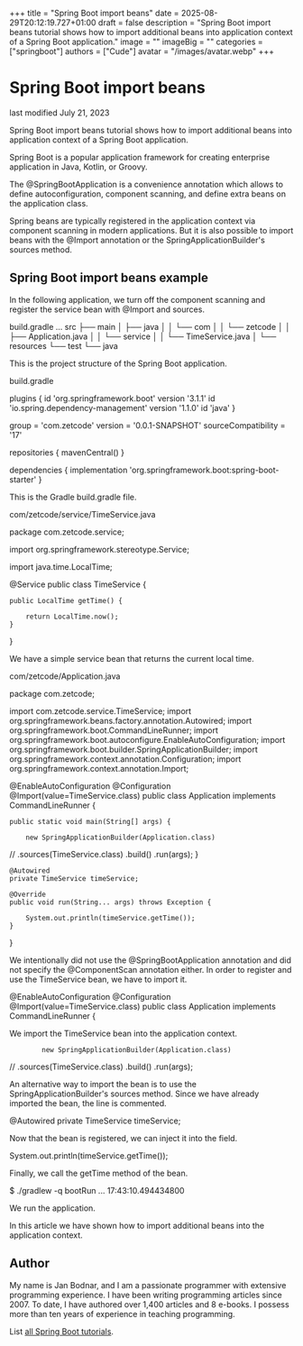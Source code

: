 +++
title = "Spring Boot import beans"
date = 2025-08-29T20:12:19.727+01:00
draft = false
description = "Spring Boot import beans tutorial shows how to import additional beans into application context of a Spring Boot application."
image = ""
imageBig = ""
categories = ["springboot"]
authors = ["Cude"]
avatar = "/images/avatar.webp"
+++

# Spring Boot import beans

last modified July 21, 2023

Spring Boot import beans tutorial shows how to import additional beans into
application context of a Spring Boot application.

Spring Boot is a popular application framework for creating enterprise 
application in Java, Kotlin, or Groovy.

The @SpringBootApplication is a convenience annotation which allows
to define autoconfiguration, component scanning, and define extra beans on the
application class. 

Spring beans are typically registered in the application context via component
scanning in modern applications. But it is also possible to import beans with
the @Import annotation or the
SpringApplicationBuilder's sources method. 

## Spring Boot import beans example

In the following application, we turn off the component scanning and register the service bean 
with @Import and sources.

build.gradle
...
src
├── main
│   ├── java
│   │   └── com
│   │       └── zetcode
│   │           ├── Application.java
│   │           └── service
│   │               └── TimeService.java
│   └── resources
└── test
    └── java

This is the project structure of the Spring Boot application.

build.gradle
  

plugins {
    id 'org.springframework.boot' version '3.1.1'
    id 'io.spring.dependency-management' version '1.1.0'
    id 'java'
}

group = 'com.zetcode'
version = '0.0.1-SNAPSHOT'
sourceCompatibility = '17'

repositories {
    mavenCentral()
}

dependencies {
    implementation 'org.springframework.boot:spring-boot-starter'
}

This is the Gradle build.gradle file.

com/zetcode/service/TimeService.java
  

package com.zetcode.service;

import org.springframework.stereotype.Service;

import java.time.LocalTime;

@Service
public class TimeService {

    public LocalTime getTime() {

        return LocalTime.now();
    }
}

We have a simple service bean that returns the current local time.

com/zetcode/Application.java
  

package com.zetcode;

import com.zetcode.service.TimeService;
import org.springframework.beans.factory.annotation.Autowired;
import org.springframework.boot.CommandLineRunner;
import org.springframework.boot.autoconfigure.EnableAutoConfiguration;
import org.springframework.boot.builder.SpringApplicationBuilder;
import org.springframework.context.annotation.Configuration;
import org.springframework.context.annotation.Import;

@EnableAutoConfiguration
@Configuration
@Import(value=TimeService.class)
public class Application implements CommandLineRunner {

    public static void main(String[] args) {

        new SpringApplicationBuilder(Application.class)
//                .sources(TimeService.class)
                .build()
                .run(args);
    }

    @Autowired
    private TimeService timeService;

    @Override
    public void run(String... args) throws Exception {

        System.out.println(timeService.getTime());
    }
}

We intentionally did not use the @SpringBootApplication annotation and 
did not specify the @ComponentScan annotation either. In order to register 
and use the TimeService bean, we have to import it.

@EnableAutoConfiguration
@Configuration
@Import(value=TimeService.class)
public class Application implements CommandLineRunner {

We import the TimeService bean into the application context.

	        new SpringApplicationBuilder(Application.class)
//                .sources(TimeService.class)
                .build()
                .run(args);

An alternative way to import the bean is to use the
SpringApplicationBuilder's sources method. Since we
have already imported the bean, the line is commented.

@Autowired
private TimeService timeService;

Now that the bean is registered, we can inject it into the field.

System.out.println(timeService.getTime());

Finally, we call the getTime method of the bean.

$ ./gradlew -q bootRun
...
17:43:10.494434800

We run the application.

In this article we have shown how to import additional beans into the
application context.

## Author

My name is Jan Bodnar, and I am a passionate programmer with extensive
programming experience. I have been writing programming articles since 2007.
To date, I have authored over 1,400 articles and 8 e-books. I possess more
than ten years of experience in teaching programming.

List [all Spring Boot tutorials](/springboot/).